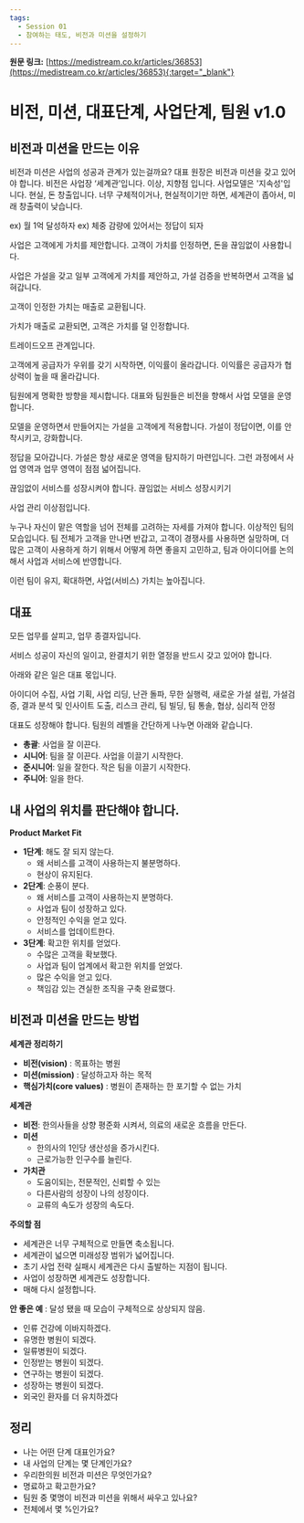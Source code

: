 ```yaml
---
tags:
  - Session 01
  - 참여하는 태도, 비전과 미션을 설정하기
---
```

**원문 링크:** [https://medistream.co.kr/articles/36853](https://medistream.co.kr/articles/36853){:target="_blank"}

# 비전, 미션, 대표단계, 사업단계, 팀원 v1.0

## 비전과 미션을 만드는 이유

비전과 미션은 사업의 성공과 관계가 있는걸까요?
대표 원장은 비전과 미션을 갖고 있어야 합니다.
비전은 사업장 ‘세계관’입니다. 이상, 지향점 입니다.
사업모델은 '지속성'입니다. 현실, 돈 창출입니다.
너무 구체적이거나, 현실적이기만 하면, 세계관이 좁아서, 미래 창출력이 낮습니다.

ex) 월 1억 달성하자
ex) 체중 감량에 있어서는 정답이 되자

사업은 고객에게 가치를 제안합니다.
고객이 가치를 인정하면, 돈을 끊임없이 사용합니다.

사업은 가설을 갖고 일부 고객에게 가치를 제안하고, 가설 검증을 반복하면서 고객을 넓혀갑니다.

고객이 인정한 가치는 매출로 교환됩니다.

가치가 매출로 교환되면, 고객은 가치를 덜 인정합니다.

트레이드오프 관계입니다.

고객에게 공급자가 우위를 갖기 시작하면, 이익률이 올라갑니다.
이익률은 공급자가 협상력이 높을 때 올라갑니다.

팀원에게 명확한 방향을 제시합니다.
대표와 팀원들은 비전을 향해서 사업 모델을 운영합니다.

모델을 운영하면서 만들어지는 가설을 고객에게 적용합니다.
가설이 정답이면, 이를 안착시키고, 강화합니다.

정답을 모아갑니다.
가설은 항상 새로운 영역을 탐지하기 마련입니다.
그런 과정에서 사업 영역과 업무 영역이 점점 넓어집니다.

끊임없이 서비스를 성장시켜야 합니다.
끊임없는 서비스 성장시키기

사업 관리 이상점입니다.

누구나 자신이 맡은 역할을 넘어 전체를 고려하는 자세를 가져야 합니다.
이상적인 팀의 모습입니다.
팀 전체가 고객을 만나면 반갑고, 고객이 경쟁사를 사용하면 실망하며, 더 많은 고객이 사용하게 하기 위해서 어떻게 하면 좋을지 고민하고, 팀과 아이디어를 논의해서 사업과 서비스에 반영합니다.

이런 팀이 유지, 확대하면, 사업(서비스) 가치는 높아집니다.

## 대표

모든 업무를 살피고, 업무 종결자입니다.

서비스 성공이 자신의 일이고, 완결치기 위한 열정을 반드시 갖고 있어야 합니다.

아래와 같은 일은 대표 몫입니다.

아이디어 수집, 사업 기획, 사업 리딩, 난관 돌파, 무한 실행력, 새로운 가설 설립, 가설검증, 결과 분석 및 인사이트 도출, 리스크 관리, 팀 빌딩, 팀 통솔, 협상, 심리적 안정

대표도 성장해야 합니다.
팀원의 레벨을 간단하게 나누면 아래와 같습니다.

- **총괄**: 사업을 잘 이끈다.
- **시니어**: 팀을 잘 이끈다. 사업을 이끌기 시작한다.
- **준시니어**: 일을 잘한다. 작은 팀을 이끌기 시작한다.
- **주니어**: 일을 한다.

## 내 사업의 위치를 판단해야 합니다.

**Product Market Fit**

- **1단계**: 해도 잘 되지 않는다.
    - 왜 서비스를 고객이 사용하는지 불분명하다.
    - 현상이 유지된다.
- **2단계**: 순풍이 분다.
    - 왜 서비스를 고객이 사용하는지 분명하다.
    - 사업과 팀이 성장하고 있다.
    - 안정적인 수익을 얻고 있다.
    - 서비스를 업데이트한다.
- **3단계**: 확고한 위치를 얻었다.
    - 수많은 고객을 확보했다.
    - 사업과 팀이 업계에서 확고한 위치를 얻었다.
    - 많은 수익을 얻고 있다.
    - 책임감 있는 견실한 조직을 구축 완료했다.

## 비전과 미션을 만드는 방법

**세계관 정리하기**
- **비전(vision)** : 목표하는 병원
- **미션(mission)** : 달성하고자 하는 목적
- **핵심가치(core values)** : 병원이 존재하는 한 포기할 수 없는 가치

**세계관**

- **비전**: 한의사들을 상향 평준화 시켜서, 의료의 새로운 흐름을 만든다.
- **미션**
    - 한의사의 1인당 생산성을 증가시킨다.
    - 근로가능한 인구수를 늘린다.
- **가치관**
    - 도움이되는, 전문적인, 신뢰할 수 있는
    - 다른사람의 성장이 나의 성장이다.
    - 교류의 속도가 성장의 속도다.

**주의할 점**

- 세계관은 너무 구체적으로 만들면 축소됩니다.
- 세계관이 넓으면 미래성장 범위가 넓어집니다.
- 초기 사업 전략 실패시 세계관은 다시 출발하는 지점이 됩니다.
- 사업이 성장하면 세계관도 성장합니다.
- 매해 다시 설정합니다.

**안 좋은 예** : 달성 됐을 때 모습이 구체적으로 상상되지 않음.

- 인류 건강에 이바지하겠다.
- 유명한 병원이 되겠다.
- 일류병원이 되겠다.
- 인정받는 병원이 되겠다.
- 연구하는 병원이 되겠다.
- 성장하는 병원이 되겠다.
- 외국인 환자를 더 유치하겠다

## 정리

- 나는 어떤 단계 대표인가요?
- 내 사업의 단계는 몇 단계인가요?
- 우리한의원 비전과 미션은 무엇인가요?
- 명료하고 확고한가요?
- 팀원 중 몇명이 비전과 미션을 위해서 싸우고 있나요?
- 전체에서 몇 %인가요?
